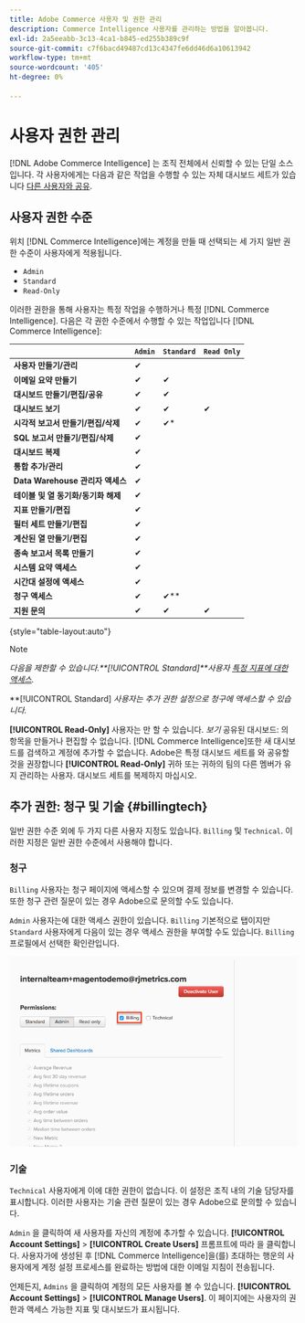 ```yaml
---
title: Adobe Commerce 사용자 및 권한 관리
description: Commerce Intelligence 사용자를 관리하는 방법을 알아봅니다.
exl-id: 2a5eeabb-3c13-4ca1-b845-ed255b389c9f
source-git-commit: c7f6bacd49487cd13c4347fe6dd46d6a10613942
workflow-type: tm+mt
source-wordcount: '405'
ht-degree: 0%

---
```


# 사용자 권한 관리

[!DNL Adobe Commerce Intelligence] 는 조직 전체에서 신뢰할 수 있는 단일 소스입니다. 각 사용자에게는 다음과 같은 작업을 수행할 수 있는 자체 대시보드 세트가 있습니다 [다른 사용자와 공유](../../data-user/dashboards/share-dashboard-with-users.md).

## 사용자 권한 수준

위치 [!DNL Commerce Intelligence]에는 계정을 만들 때 선택되는 세 가지 일반 권한 수준이 사용자에게 적용됩니다.

* `Admin`
* `Standard`
* `Read-Only`

이러한 권한을 통해 사용자는 특정 작업을 수행하거나 특정 [!DNL Commerce Intelligence]. 다음은 각 권한 수준에서 수행할 수 있는 작업입니다 [!DNL Commerce Intelligence]:

|  | `Admin` | `Standard` | `Read Only` |
| -----|-----|-----|----|
| **사용자 만들기/관리** | ✔ |  |  |
| **이메일 요약 만들기** | ✔ | ✔ |  |
| **대시보드 만들기/편집/공유** | ✔ | ✔ |  |
| **대시보드 보기** | ✔ | ✔ | ✔ |
| **시각적 보고서 만들기/편집/삭제** | ✔ | ✔* |  |
| **SQL 보고서 만들기/편집/삭제** | ✔ |  |  |
| **대시보드 복제** | ✔ |  |  |
| **통합 추가/관리** | ✔ |  |  |
| **Data Warehouse 관리자 액세스** | ✔ |  |  |
| **테이블 및 열 동기화/동기화 해제** | ✔ |  |  |
| **지표 만들기/편집** | ✔ |  |  |
| **필터 세트 만들기/편집** | ✔ |  |  |
| **계산된 열 만들기/편집** | ✔ |  |  |
| **종속 보고서 목록 만들기** | ✔ |  |  |
| **시스템 요약 액세스** | ✔ |  |  |
| **시간대 설정에 액세스** | ✔ |  |  |
| **청구 액세스** | ✔ | ✔** |  |
| **지원 문의** | ✔ | ✔ | ✔ |

{style="table-layout:auto"}

>[!NOTE]
>
>_다음을 제한할 수 있습니다.**[!UICONTROL Standard]**사용자 [특정 지표에 대한 액세스](../../administrator/user-management/restrict-metric-access.md)._
>
>**[!UICONTROL Standard] _사용자는 추가 권한 설정으로 청구에 액세스할 수 있습니다._
>
>**[!UICONTROL Read-Only]** 사용자는 만 할 수 있습니다. _보기_ 공유된 대시보드: 의 항목을 만들거나 편집할 수 없습니다. [!DNL Commerce Intelligence]또한 새 대시보드를 검색하고 계정에 추가할 수 없습니다. Adobe은 특정 대시보드 세트를 와 공유할 것을 권장합니다 **[!UICONTROL Read-Only]** 귀하 또는 귀하의 팀의 다른 멤버가 유지 관리하는 사용자. 대시보드 세트를 복제하지 마십시오.

## 추가 권한: 청구 및 기술 {#billingtech}

일반 권한 수준 외에 두 가지 다른 사용자 지정도 있습니다. `Billing` 및 `Technical`. 이러한 지정은 일반 권한 수준에서 사용해야 합니다.

### 청구

`Billing` 사용자는 청구 페이지에 액세스할 수 있으며 결제 정보를 변경할 수 있습니다. 또한 청구 관련 질문이 있는 경우 Adobe으로 문의할 수도 있습니다.

`Admin` 사용자는에 대한 액세스 권한이 있습니다. `Billing` 기본적으로 탭이지만 `Standard` 사용자에게 다음이 있는 경우 액세스 권한을 부여할 수도 있습니다. `Billing` 프로필에서 선택한 확인란입니다.

![과금](../../assets/billing.png)<!--{: width="550" height="363"}-->

### 기술

`Technical` 사용자에게 이에 대한 권한이 없습니다. 이 설정은 조직 내의 기술 담당자를 표시합니다. 이러한 사용자는 기술 관련 질문이 있는 경우 Adobe으로 문의할 수 있습니다.

`Admin` 을 클릭하여 새 사용자를 자신의 계정에 추가할 수 있습니다. **[!UICONTROL Account Settings]** > **[!UICONTROL Create Users]** 프롬프트에 따라 을 클릭합니다. 사용자가에 생성된 후 [!DNL Commerce Intelligence]을(를) 초대하는 행운의 사용자에게 계정 설정 프로세스를 완료하는 방법에 대한 이메일 지침이 전송됩니다.

언제든지, `Admins` 을 클릭하여 계정의 모든 사용자를 볼 수 있습니다. **[!UICONTROL Account Settings]** > **[!UICONTROL Manage Users]**. 이 페이지에는 사용자의 권한과 액세스 가능한 지표 및 대시보드가 표시됩니다.

